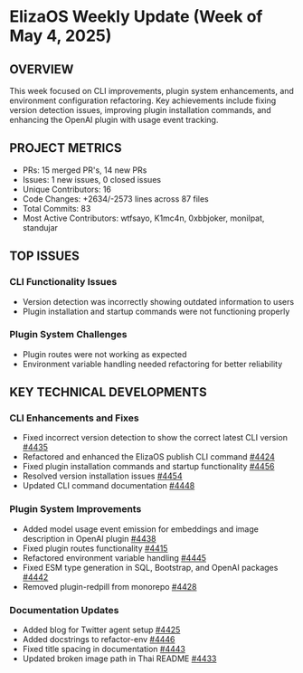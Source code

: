 # ElizaOS Weekly Update (Week of May 4, 2025)

## OVERVIEW
This week focused on CLI improvements, plugin system enhancements, and environment configuration refactoring. Key achievements include fixing version detection issues, improving plugin installation commands, and enhancing the OpenAI plugin with usage event tracking.

## PROJECT METRICS
- PRs: 15 merged PR's, 14 new PRs
- Issues: 1 new issues, 0 closed issues
- Unique Contributors: 16
- Code Changes: +2634/-2573 lines across 87 files
- Total Commits: 83
- Most Active Contributors: wtfsayo, K1mc4n, 0xbbjoker, monilpat, standujar

## TOP ISSUES

### CLI Functionality Issues
- Version detection was incorrectly showing outdated information to users
- Plugin installation and startup commands were not functioning properly

### Plugin System Challenges
- Plugin routes were not working as expected
- Environment variable handling needed refactoring for better reliability

## KEY TECHNICAL DEVELOPMENTS

### CLI Enhancements and Fixes
- Fixed incorrect version detection to show the correct latest CLI version [#4435](https://github.com/elizaos/eliza/pull/4435)
- Refactored and enhanced the ElizaOS publish CLI command [#4424](https://github.com/elizaos/eliza/pull/4424)
- Fixed plugin installation commands and startup functionality [#4456](https://github.com/elizaos/eliza/pull/4456)
- Resolved version installation issues [#4454](https://github.com/elizaos/eliza/pull/4454)
- Updated CLI command documentation [#4448](https://github.com/elizaos/eliza/pull/4448)

### Plugin System Improvements
- Added model usage event emission for embeddings and image description in OpenAI plugin [#4438](https://github.com/elizaos/eliza/pull/4438)
- Fixed plugin routes functionality [#4415](https://github.com/elizaos/eliza/pull/4415)
- Refactored environment variable handling [#4445](https://github.com/elizaos/eliza/pull/4445)
- Fixed ESM type generation in SQL, Bootstrap, and OpenAI packages [#4442](https://github.com/elizaos/eliza/pull/4442)
- Removed plugin-redpill from monorepo [#4428](https://github.com/elizaos/eliza/pull/4428)

### Documentation Updates
- Added blog for Twitter agent setup [#4425](https://github.com/elizaos/eliza/pull/4425)
- Added docstrings to refactor-env [#4446](https://github.com/elizaos/eliza/pull/4446)
- Fixed title spacing in documentation [#4443](https://github.com/elizaos/eliza/pull/4443)
- Updated broken image path in Thai README [#4433](https://github.com/elizaos/eliza/pull/4433)